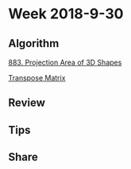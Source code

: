 # Week 2018-9-30

## Algorithm

[883. Projection Area of 3D Shapes](https://leetcode.com/problems/projection-area-of-3d-shapes/description/)

[Transpose Matrix](https://leetcode.com/problems/transpose-matrix/description/)

## Review

## Tips

## Share